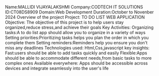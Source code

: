 Name:MALLIDI VIJAYALAKSHMI
 Company:CODTECH IT SOLUTIONS
 ID:CT08DS8909
 Domain:Web Development 
Duration:October to Novenber 2024 
Overview of the project
 Project: TO DO LIST WEB APPLICATION
 Objective: The objective of this project is to help users stay organized,reduce stress,and achieve their goals
 Key Activities:
 Organizing tasks:A to do list app should allow you to organize in a variety of ways
 Setting priorities:Prioritizing tasks helps you plan the order in which you complete them
 Setting reminders:Reminders help you ensure you don't miss any deadlines
 Technologies used: Html,Css,javascript
 key insights:
 Fast:users should be able to add tasks quickly and easily Flexible:Apps should be able to accommodate different needs,from basic tasks to more complex ones
 Available everywhere: Apps should be accessible across devices and integrate seamlessly into the user's life

